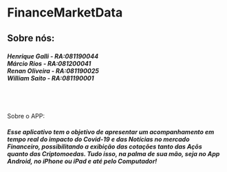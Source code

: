 # FinanceMarketData

<body>
    <div data-role="page" id="pageHome" class="pageHeaderBackground">
        <div id="Tela" class="flex-container">
            <div id="Conteudo">
                <h2 id="about-us-title">Sobre nós:</p>
                <h5 id="about-us">Henrique Galli - RA:081190044<br>Márcio Rios - RA:081200041
                    <br>Renan Oliveira - RA:081190025<br>William Saito - RA:081190001</h5>
                <br><br>
                <div class="abount-content">
                    <p id="about-us-title">Sobre o APP:</p>
                    <h5 id="about-us">Esse aplicativo tem o objetivo de apresentar um acompanhamento em tempo real do impacto do Covid-19 e das Notícias no mercado Financeiro,
                        possibilitando a exibição das cotações tanto das Açõs quanto das Criptomoedas. Tudo isso, na palma de sua mão, seja no App Android, no iPhone ou iPad e 
                        até pelo Computador!
                    </h5>
                </div>
            </div>
        </div>
</body>
